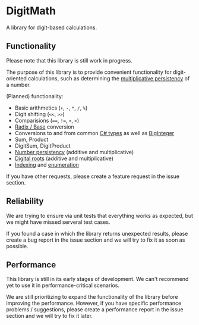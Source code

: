 # DigitMath

A library for digit-based calculations.

## Functionality

Please note that this library is still work in progress.

The purpose of this library is to provide convenient functionality for digit-oriented calculations, such as determining the [multiplicative persistency](https://en.wikipedia.org/wiki/Persistence_of_a_number) of a number.

(Planned) functionality:

- Basic arithmetics (`+`, `-`, `*`, `/`, `%`)
- Digit shifting (`<<`, `>>`)
- Comparisions (`==`, `!=`, `<`, `>`)
- [Radix / Base](https://en.wikipedia.org/wiki/Radix) conversion
- Conversions to and from common [C# types](https://docs.microsoft.com/en-us/dotnet/csharp/tour-of-csharp/types-and-variables) as well as [BigInteger](https://docs.microsoft.com/en-us/dotnet/api/system.numerics.biginteger?view=netframework-4.8)
- Sum, Product
- DigitSum, DigitProduct
- [Number persistency](https://en.wikipedia.org/wiki/Persistence_of_a_number) (additive and multiplicative)
- [Digital roots](https://en.wikipedia.org/wiki/Persistence_of_a_number) (additive and multiplicative)
- [Indexing](https://docs.microsoft.com/en-us/dotnet/csharp/programming-guide/indexers/using-indexers) and [enumeration](https://docs.microsoft.com/en-us/dotnet/api/system.collections.ienumerable?view=netframework-4.8)

If you have other requests, please create a feature request in the issue section.

## Reliability

We are trying to ensure via unit tests that everything works as expected, but we might have missed serveral test cases.

If you found a case in which the library returns unexpected results, 
please create a bug report in the issue section and we will try to fix it as soon as possible.

## Performance

This library is still in its early stages of development. 
We can't recommend yet to use it in performance-critical scenarios.

We are still prioritizing to expand the functionality of the library before improving the performance.
However, if you have specific performance problems / suggestions, 
please create a performance report in the issue section and we will try to fix it later.
